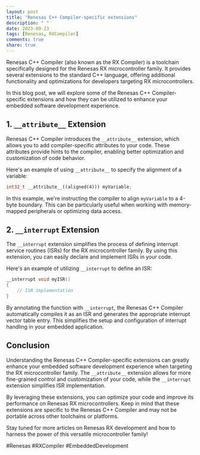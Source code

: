```yaml
---
layout: post
title: "Renesas C++ Compiler-specific extensions"
description: " "
date: 2023-09-23
tags: [Renesas, RXCompiler]
comments: true
share: true
---
```


Renesas C++ Compiler (also known as the RX Compiler) is a toolchain specifically designed for the Renesas RX microcontroller family. It provides several extensions to the standard C++ language, offering additional functionality and optimizations for developers targeting RX microcontrollers.

In this blog post, we will explore some of the Renesas C++ Compiler-specific extensions and how they can be utilized to enhance your embedded software development experience.

## 1. `__attribute__` Extension

Renesas C++ Compiler introduces the `__attribute__` extension, which allows you to add compiler-specific attributes to your code. These attributes provide hints to the compiler, enabling better optimization and customization of code behavior.

Here's an example of using `__attribute__` to specify the alignment of a variable:

```cpp
int32_t __attribute__((aligned(4))) myVariable;
```

In this example, we're instructing the compiler to align `myVariable` to a 4-byte boundary. This can be particularly useful when working with memory-mapped peripherals or optimizing data access.

## 2. `__interrupt` Extension

The `__interrupt` extension simplifies the process of defining interrupt service routines (ISRs) for the RX microcontroller family. By using this extension, you can easily declare and implement ISRs in your code.

Here's an example of utilizing `__interrupt` to define an ISR:

```cpp
__interrupt void myISR()
{
    // ISR implementation
}
```

By annotating the function with `__interrupt`, the Renesas C++ Compiler automatically compiles it as an ISR and generates the appropriate interrupt vector table entry. This simplifies the setup and configuration of interrupt handling in your embedded application.

## Conclusion

Understanding the Renesas C++ Compiler-specific extensions can greatly enhance your embedded software development experience when targeting the RX microcontroller family. The `__attribute__` extension allows for more fine-grained control and customization of your code, while the `__interrupt` extension simplifies ISR implementation.

By leveraging these extensions, you can optimize your code and improve its performance on Renesas RX microcontrollers. Keep in mind that these extensions are specific to the Renesas C++ Compiler and may not be portable across other toolchains or platforms.

Stay tuned for more articles on Renesas RX development and how to harness the power of this versatile microcontroller family!

#Renesas #RXCompiler #EmbeddedDevelopment